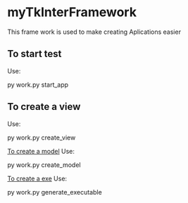 # myTkInterFramework


This frame work is used to make creating Aplications easier
<h2>To start test</h2>
Use:

  py work.py start_app


<h2>To create a view</h2>
Use:

  py work.py create_view <view-name>


<u>To create a model</u>
Use:

  py work.py create_model <model-name>


<u>To create a exe</u>
Use:

  py work.py generate_executable

